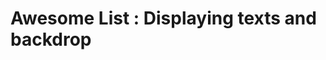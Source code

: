 # Awesome List : Displaying texts and backdrop 


[Git branch]:(https://github.com/codiku/react-native-animations/tree/009-EN-super-list-5-adding-texts)